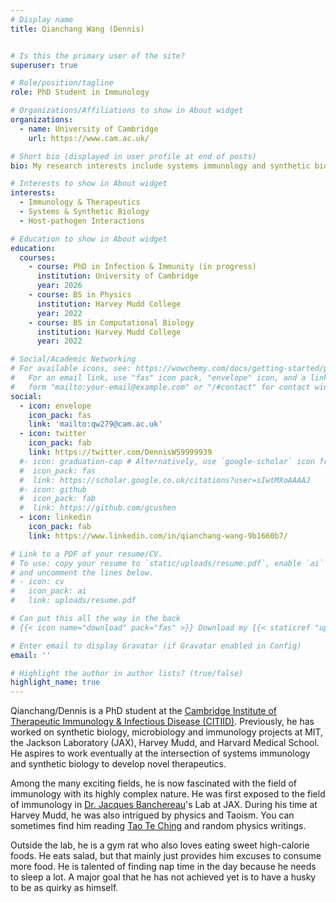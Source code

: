 ```yaml
---
# Display name
title: Qianchang Wang (Dennis)


# Is this the primary user of the site?
superuser: true

# Role/position/tagline
role: PhD Student in Immunology

# Organizations/Affiliations to show in About widget
organizations:
  - name: University of Cambridge
    url: https://www.cam.ac.uk/

# Short bio (displayed in user profile at end of posts)
bio: My research interests include systems immunology and synthetic biology, with a focus on host-pathogen interactions and therapeutics.

# Interests to show in About widget
interests:
  - Immunology & Therapeutics
  - Systems & Synthetic Biology
  - Host-pathogen Interactions

# Education to show in About widget
education:
  courses:
    - course: PhD in Infection & Immunity (in progress)
      institution: University of Cambridge
      year: 2026
    - course: BS in Physics
      institution: Harvey Mudd College
      year: 2022
    - course: BS in Computational Biology
      institution: Harvey Mudd College
      year: 2022

# Social/Academic Networking
# For available icons, see: https://wowchemy.com/docs/getting-started/page-builder/#icons
#   For an email link, use "fas" icon pack, "envelope" icon, and a link in the
#   form "mailto:your-email@example.com" or "/#contact" for contact widget.
social:
  - icon: envelope
    icon_pack: fas
    link: 'mailto:qw279@cam.ac.uk'
  - icon: twitter
    icon_pack: fab
    link: https://twitter.com/DennisW59999939
  #- icon: graduation-cap # Alternatively, use `google-scholar` icon from `ai` icon pack
  #  icon_pack: fas
  #  link: https://scholar.google.co.uk/citations?user=sIwtMXoAAAAJ
  #- icon: github
  #  icon_pack: fab
  #  link: https://github.com/gcushen
  - icon: linkedin
    icon_pack: fab
    link: https://www.linkedin.com/in/qianchang-wang-9b1660b7/

# Link to a PDF of your resume/CV.
# To use: copy your resume to `static/uploads/resume.pdf`, enable `ai` icons in `params.toml`,
# and uncomment the lines below.
# - icon: cv
#   icon_pack: ai
#   link: uploads/resume.pdf

# Can put this all the way in the back
# {{< icon name="download" pack="fas" >}} Download my {{< staticref "uploads/demo_resume.pdf" "newtab" >}}resumé{{< /staticref >}}.

# Enter email to display Gravatar (if Gravatar enabled in Config)
email: ''

# Highlight the author in author lists? (true/false)
highlight_name: true
---
```


Qianchang/Dennis is a PhD student at the [Cambridge Institute of Therapeutic Immunology & Infectious Disease (CITIID)](https://www.citiid.cam.ac.uk/). Previously, he has worked on synthetic biology, microbiology and immunology projects at MIT, the Jackson Laboratory (JAX), Harvey Mudd, and Harvard Medical School. He aspires to work eventually at the intersection of systems immunology and synthetic biology to develop novel therapeutics.

Among the many exciting fields, he is now fascinated with the field of immunology with its highly complex nature. He was first exposed to the field of immunology in [Dr. Jacques Banchereau](https://en.wikipedia.org/wiki/Jacques_Banchereau)'s Lab at JAX. During his time at Harvey Mudd, he was also intrigued by physics and Taoism. You can sometimes find him reading [Tao Te Ching](https://en.wikipedia.org/wiki/Tao_Te_Ching) and random physics writings.

Outside the lab, he is a gym rat who also loves eating sweet high-calorie foods. He eats salad, but that mainly just provides him excuses to consume more food. He is talented of finding nap time in the day because he needs to sleep a lot. A major goal that he has not achieved yet is to have a husky to be as quirky as himself.


